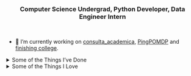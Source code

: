 <h3 align="center">Computer Science Undergrad, Python Developer, Data Engineer Intern </h3>

<br>

- 🔭 I’m currently working on [consulta_academica][consulta_academica], [PingPOMDP][ping_pomdp] and [finishing college][curriculum].
<!-- - 🌱 I’m currently learning Rust -->

<!-- 
- I'm a data enthusiast, [almost computer scientist][curriculum], [undergrad researcher][research].
- I use Fedora btw (I may or may not have an alias to restart pipewire...)
- You're very welcome to reach out!  -->

<details> <summary> Some of the Things I’ve Done </summary>

- [AcaDem][academ]: **python** and **SQL** script to extract and process my college's students data.
- [Undergrad research][research]: on **Data Science** theoretical and practical foundations.
- [Introds][introds]: Introduction to Data Science **summer course** I've organized and taught at my college following [R for data science][r4ds].
- [Timetabling][timetabling]: group project for the **Software Testing** class where I've designed the archtecture using **FastAPI**, implemented the models and controllers, as well as the **unit tests** and the github actions **workflows** for testing.    
- [case-basedosdados][basedados]: **dataviz** case to explore **BigQuery** and **basedosdados**'s **API**.
- [ChitChat][chitchat]: created a protocol and three architectures to implement a simple chat and learn about Sockets, RPC, P2P, networks and distributed systems.
- [dlox][dlox]: my following of the awesome [Crafting Interpreters][crafting_interpreters] to learn more about **compilers**.
- The classics: implemented some of the **classical algorithms** and **data structures** such as [quicksort][quicksort], [huffman code][huffman], [hashing][hashing] and [simulated annealing][sim_annealing] for the TSP. 
- Solved some fun exercisms to learn [Elixir][elixir_exercism] and [Rust][rust_exercism].
- Wrote ["Introdução à Linguagem Julia"][julia] a short introductory book on Julia Language.
- Built and documented a [CRUD][niex] to an imaginary supermarket with **ruby on rails**, **docker** and **postgres** to learn the basics of webdev.
- Created a simple [calculator][calculator] and a [Tic Tac Toe][tictactoe] using React to gain a better understanding of JavaScript and functional programming within the context of building interactive web applications.  
</details>


<details><summary> Some of the Things I Love </summary>
  
  - <details><summary> "Outstanding communication" </summary>
  
    - "Outstanding communication" is the term I use to describe exceptional communicative pieces, as the name suggests. 
    - It can be any type of medium, any type of message, anything that catches my attention for its efficiency and functionality of communication.
    - <details><summary> I have a <a href="https://youtube.com/playlist?list=PLOyYWXM6fk1aPdjrU-C4ZG-UgF0RDf5ES"> youtube playlist </a> to collect such pieces, take a look at some of them! </summary>  

      - [The Kernel Trick in Support Vector Machine](https://youtu.be/Q7vT0--5VII)
      - [EP000: Operation Aurora | HACKING GOOGLE](https://youtu.be/przDcQe6n5o)
      - [The Riemann Hypothesis, Explained](https://youtu.be/zlm1aajH6gY)
      - [Evo-Devo (Despacito Biology Parody) | A Capella Science](https://youtu.be/ydqReeTV_vk)
      - [The Amazing Math behind Colors!](https://youtu.be/gnUYoQ1pwes)
      - [The Trick That Solves Rubik’s Cubes and Breaks Ciphers](https://youtu.be/wL3uWO-KLUE)
      - [Quantum Electrodynamics and Feynman Diagrams](https://youtu.be/X-FEU4mQWtE)
      - [Trigonometry Concepts - Don't Memorize! Visualize!](https://youtu.be/mhd9FXYdf4s)
      - [Building a Computer Controlled Loom](https://youtu.be/Czun6yVpzp0)
      - [The Statistics of Microwave Popcorn](https://youtu.be/oeyW9x7r2Xw)
      </details>

      <!-- - <details><summary> There are other mediums! </summary>
      
        - [Byrne's Euclid](https://www.c82.net/euclid/)!!! </details>    -->
    </details>

  - <details><summary> Consciousness </summary>

    - Awareness 
    - Problems of consciousness, philosophy of mind,
    - Qualia!

    </details> 

  - <details><summary> Art & Design </summary>

    - Art being human expression, and design being to leverage human expression to functionality 
    - I'm crazy about functionality, usefulness, goal driven. 
    - To put beauty and elegance on top of that is PARADISE 
    </details> 

  - <details><summary> Recursion </summary>

    - <details><summary> Recursion </summary>
    
      - <details><summary> Recursion </summary>
        
        - <details><summary> Recursion </summary>
        
          - <details><summary> Recursion </summary>

            - <details><summary> Recursion </summary>
            
              - <details><summary> Recursion </summary></details>
               
              </details>
            
            </details>
    
          </details>
    
        </details>
    
      </details>
  
    </details>


  - <details><summary> Exploring </summary>

    - Learning, teaching, building and testing 
    - Experimenting, striving for clarity and truth 
    - Just trying to make things work
    - Systematizing 
    </details>
  - <details><summary> Kindness </summary>

    - Cooperation 
    - Helping people
    - Non zero-sum games
    - Really trying to grasp others worldviews 
    </details>
  - <details><summary> Toggles </summary>

    - Well ¯\\_(ツ)_/¯
    </details>
  - <details><summary> Knots </summary>

    To quote the [ultimate authority on the subject][abok] (emphasis added):

    > To me the simple act of tying a knot is **an adventure in unlimited space**. A bit of string affords a dimensional latitude that is **unique among the entities**.
    > 

    > For an uncomplicated strand is a palpable object that, for all practical purposes, possesses one dimension only. If we move a single strand in a plane, interlacing it at will, actual **objects of beauty and of utility can result** in what is practically two dimensions; and if we choose to direct our strand out of this one plane, another dimension is added which provides opportunity for **an excursion that is limited only by the scope of our own imagery and the length of the ropemaker’s coil**.
    > 
    🪢
    </details>
</details>

[consulta_academica]: https://github.com/danibritods/consulta_academica
[ping_pomdp]: https://github.com/danibritods/ping_pomdp
[curriculum]: my_curriculum_2023-1.pdf
[research]: https://github.com/dbs-97/ds_fundamentals_research
[academ]: https://github.com/dbs-97/demanda_academica
[introds]: https://github.com/dbs-97/introds
[r4ds]: https://r4ds.hadley.nz/
[basedados]: https://github.com/dbs-97/case-basedosdados
[chitchat]: https://github.com/dbs-97/sistdist#daniel-brito
[dlox]: https://github.com/dbs-97/dlox
[crafting_interpreters]: https://craftinginterpreters.com/ 
[quicksort]: https://github.com/dbs-97/DataStructures2/blob/main/sorting_algorithms.py 
[huffman]: https://github.com/dbs-97/Estrutura_Dados/blob/main/LE3/LE3.ipynb
[sim_annealing]: https://github.com/dbs-97/heuristics/blob/main/heuristics_a2.ipynb
[hashing]: https://github.com/dbs-97/DataStructures2/blob/main/am2.ipynb
[elixir_exercism]: https://github.com/dbs-97/exercism_elixir
[rust_exercism]: https://github.com/danibritods/rust_exercisms
[julia]: https://github.com/danibritods/julia_book/blob/master/DBS-Julia.pdf
[niex]: https://github.com/dbs-97/niex
[calculator]: https://github.com/dbs-97/calculator
[tictactoe]: https://github.com/dbs-97/tictactoe

[out_comm]: https://youtube.com/playlist?list=PLOyYWXM6fk1aPdjrU-C4ZG-UgF0RDf5ES 
[abok]: https://www.goodreads.com/en/book/show/816629.The_Ashley_Book_of_Knots

<!--
**dbs-97/dbs-97** is a ✨ _special_ ✨ repository because its `README.md` (this file) appears on your GitHub profile.

Here are some ideas to get you started:

- 👯 I’m looking to collaborate on ...
- 🤔 I’m looking for help with ...
- 💬 Ask me about ...
- 📫 How to reach me: ...
- 😄 Pronouns: ...
- ⚡ Fun fact: ...
-->
